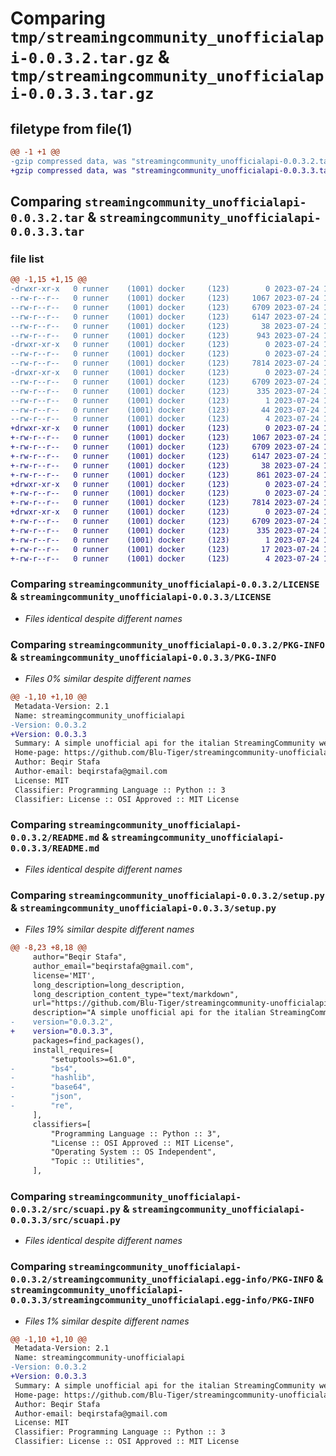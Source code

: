# Comparing `tmp/streamingcommunity_unofficialapi-0.0.3.2.tar.gz` & `tmp/streamingcommunity_unofficialapi-0.0.3.3.tar.gz`

## filetype from file(1)

```diff
@@ -1 +1 @@
-gzip compressed data, was "streamingcommunity_unofficialapi-0.0.3.2.tar", last modified: Mon Jul 24 13:09:23 2023, max compression
+gzip compressed data, was "streamingcommunity_unofficialapi-0.0.3.3.tar", last modified: Mon Jul 24 13:14:58 2023, max compression
```

## Comparing `streamingcommunity_unofficialapi-0.0.3.2.tar` & `streamingcommunity_unofficialapi-0.0.3.3.tar`

### file list

```diff
@@ -1,15 +1,15 @@
-drwxr-xr-x   0 runner    (1001) docker     (123)        0 2023-07-24 13:09:23.525708 streamingcommunity_unofficialapi-0.0.3.2/
--rw-r--r--   0 runner    (1001) docker     (123)     1067 2023-07-24 13:08:54.000000 streamingcommunity_unofficialapi-0.0.3.2/LICENSE
--rw-r--r--   0 runner    (1001) docker     (123)     6709 2023-07-24 13:09:23.525708 streamingcommunity_unofficialapi-0.0.3.2/PKG-INFO
--rw-r--r--   0 runner    (1001) docker     (123)     6147 2023-07-24 13:08:54.000000 streamingcommunity_unofficialapi-0.0.3.2/README.md
--rw-r--r--   0 runner    (1001) docker     (123)       38 2023-07-24 13:09:23.525708 streamingcommunity_unofficialapi-0.0.3.2/setup.cfg
--rw-r--r--   0 runner    (1001) docker     (123)      943 2023-07-24 13:08:54.000000 streamingcommunity_unofficialapi-0.0.3.2/setup.py
-drwxr-xr-x   0 runner    (1001) docker     (123)        0 2023-07-24 13:09:23.525708 streamingcommunity_unofficialapi-0.0.3.2/src/
--rw-r--r--   0 runner    (1001) docker     (123)        0 2023-07-24 13:08:54.000000 streamingcommunity_unofficialapi-0.0.3.2/src/__init__.py
--rw-r--r--   0 runner    (1001) docker     (123)     7814 2023-07-24 13:08:54.000000 streamingcommunity_unofficialapi-0.0.3.2/src/scuapi.py
-drwxr-xr-x   0 runner    (1001) docker     (123)        0 2023-07-24 13:09:23.525708 streamingcommunity_unofficialapi-0.0.3.2/streamingcommunity_unofficialapi.egg-info/
--rw-r--r--   0 runner    (1001) docker     (123)     6709 2023-07-24 13:09:23.000000 streamingcommunity_unofficialapi-0.0.3.2/streamingcommunity_unofficialapi.egg-info/PKG-INFO
--rw-r--r--   0 runner    (1001) docker     (123)      335 2023-07-24 13:09:23.000000 streamingcommunity_unofficialapi-0.0.3.2/streamingcommunity_unofficialapi.egg-info/SOURCES.txt
--rw-r--r--   0 runner    (1001) docker     (123)        1 2023-07-24 13:09:23.000000 streamingcommunity_unofficialapi-0.0.3.2/streamingcommunity_unofficialapi.egg-info/dependency_links.txt
--rw-r--r--   0 runner    (1001) docker     (123)       44 2023-07-24 13:09:23.000000 streamingcommunity_unofficialapi-0.0.3.2/streamingcommunity_unofficialapi.egg-info/requires.txt
--rw-r--r--   0 runner    (1001) docker     (123)        4 2023-07-24 13:09:23.000000 streamingcommunity_unofficialapi-0.0.3.2/streamingcommunity_unofficialapi.egg-info/top_level.txt
+drwxr-xr-x   0 runner    (1001) docker     (123)        0 2023-07-24 13:14:58.767580 streamingcommunity_unofficialapi-0.0.3.3/
+-rw-r--r--   0 runner    (1001) docker     (123)     1067 2023-07-24 13:14:33.000000 streamingcommunity_unofficialapi-0.0.3.3/LICENSE
+-rw-r--r--   0 runner    (1001) docker     (123)     6709 2023-07-24 13:14:58.767580 streamingcommunity_unofficialapi-0.0.3.3/PKG-INFO
+-rw-r--r--   0 runner    (1001) docker     (123)     6147 2023-07-24 13:14:33.000000 streamingcommunity_unofficialapi-0.0.3.3/README.md
+-rw-r--r--   0 runner    (1001) docker     (123)       38 2023-07-24 13:14:58.767580 streamingcommunity_unofficialapi-0.0.3.3/setup.cfg
+-rw-r--r--   0 runner    (1001) docker     (123)      861 2023-07-24 13:14:33.000000 streamingcommunity_unofficialapi-0.0.3.3/setup.py
+drwxr-xr-x   0 runner    (1001) docker     (123)        0 2023-07-24 13:14:58.767580 streamingcommunity_unofficialapi-0.0.3.3/src/
+-rw-r--r--   0 runner    (1001) docker     (123)        0 2023-07-24 13:14:33.000000 streamingcommunity_unofficialapi-0.0.3.3/src/__init__.py
+-rw-r--r--   0 runner    (1001) docker     (123)     7814 2023-07-24 13:14:33.000000 streamingcommunity_unofficialapi-0.0.3.3/src/scuapi.py
+drwxr-xr-x   0 runner    (1001) docker     (123)        0 2023-07-24 13:14:58.767580 streamingcommunity_unofficialapi-0.0.3.3/streamingcommunity_unofficialapi.egg-info/
+-rw-r--r--   0 runner    (1001) docker     (123)     6709 2023-07-24 13:14:58.000000 streamingcommunity_unofficialapi-0.0.3.3/streamingcommunity_unofficialapi.egg-info/PKG-INFO
+-rw-r--r--   0 runner    (1001) docker     (123)      335 2023-07-24 13:14:58.000000 streamingcommunity_unofficialapi-0.0.3.3/streamingcommunity_unofficialapi.egg-info/SOURCES.txt
+-rw-r--r--   0 runner    (1001) docker     (123)        1 2023-07-24 13:14:58.000000 streamingcommunity_unofficialapi-0.0.3.3/streamingcommunity_unofficialapi.egg-info/dependency_links.txt
+-rw-r--r--   0 runner    (1001) docker     (123)       17 2023-07-24 13:14:58.000000 streamingcommunity_unofficialapi-0.0.3.3/streamingcommunity_unofficialapi.egg-info/requires.txt
+-rw-r--r--   0 runner    (1001) docker     (123)        4 2023-07-24 13:14:58.000000 streamingcommunity_unofficialapi-0.0.3.3/streamingcommunity_unofficialapi.egg-info/top_level.txt
```

### Comparing `streamingcommunity_unofficialapi-0.0.3.2/LICENSE` & `streamingcommunity_unofficialapi-0.0.3.3/LICENSE`

 * *Files identical despite different names*

### Comparing `streamingcommunity_unofficialapi-0.0.3.2/PKG-INFO` & `streamingcommunity_unofficialapi-0.0.3.3/PKG-INFO`

 * *Files 0% similar despite different names*

```diff
@@ -1,10 +1,10 @@
 Metadata-Version: 2.1
 Name: streamingcommunity_unofficialapi
-Version: 0.0.3.2
+Version: 0.0.3.3
 Summary: A simple unofficial api for the italian StreamingCommunity website.
 Home-page: https://github.com/Blu-Tiger/streamingcommunity-unofficialapi
 Author: Beqir Stafa
 Author-email: beqirstafa@gmail.com
 License: MIT
 Classifier: Programming Language :: Python :: 3
 Classifier: License :: OSI Approved :: MIT License
```

### Comparing `streamingcommunity_unofficialapi-0.0.3.2/README.md` & `streamingcommunity_unofficialapi-0.0.3.3/README.md`

 * *Files identical despite different names*

### Comparing `streamingcommunity_unofficialapi-0.0.3.2/setup.py` & `streamingcommunity_unofficialapi-0.0.3.3/setup.py`

 * *Files 19% similar despite different names*

```diff
@@ -8,23 +8,18 @@
     author="Beqir Stafa",
     author_email="beqirstafa@gmail.com",
     license='MIT',
     long_description=long_description,
     long_description_content_type="text/markdown",
     url="https://github.com/Blu-Tiger/streamingcommunity-unofficialapi",
     description="A simple unofficial api for the italian StreamingCommunity website.",
-    version="0.0.3.2",
+    version="0.0.3.3",
     packages=find_packages(),
     install_requires=[
         "setuptools>=61.0",
-        "bs4",
-        "hashlib",
-        "base64",
-        "json",
-        "re",
     ],
     classifiers=[
         "Programming Language :: Python :: 3",
         "License :: OSI Approved :: MIT License",
         "Operating System :: OS Independent",
         "Topic :: Utilities",
     ],
```

### Comparing `streamingcommunity_unofficialapi-0.0.3.2/src/scuapi.py` & `streamingcommunity_unofficialapi-0.0.3.3/src/scuapi.py`

 * *Files identical despite different names*

### Comparing `streamingcommunity_unofficialapi-0.0.3.2/streamingcommunity_unofficialapi.egg-info/PKG-INFO` & `streamingcommunity_unofficialapi-0.0.3.3/streamingcommunity_unofficialapi.egg-info/PKG-INFO`

 * *Files 1% similar despite different names*

```diff
@@ -1,10 +1,10 @@
 Metadata-Version: 2.1
 Name: streamingcommunity-unofficialapi
-Version: 0.0.3.2
+Version: 0.0.3.3
 Summary: A simple unofficial api for the italian StreamingCommunity website.
 Home-page: https://github.com/Blu-Tiger/streamingcommunity-unofficialapi
 Author: Beqir Stafa
 Author-email: beqirstafa@gmail.com
 License: MIT
 Classifier: Programming Language :: Python :: 3
 Classifier: License :: OSI Approved :: MIT License
```

